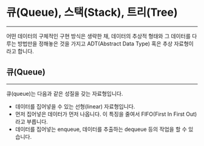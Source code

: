 # 큐(Queue), 스택(Stack), 트리(Tree)

---
어떤 데이터의 구체적인 구현 방식은 생략한 채, 데이터의 추상적 형태와 그 데이터를 다루는 방법만을 정해놓은 것을
가지고 ADT(Abstract Data Type) 혹은 추상 자료형이라고 합니다.

## 큐(Queue)

---
큐(queue)는 다음과 같은 성질을 갖는 자료형입니다.
  + 데이터를 집어넣을 수 있는 선형(linear) 자료형입니다.
  + 먼저 집어넣은 데이터가 먼저 나옵니다. 이 특징을 줄여서 FIFO(First In First Out)라고 부릅니다.
  + 데이터를 집어넣는 enqueue, 데이터를 추출하는 dequeue 등의 작업을 할 수 있습니다.
